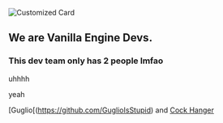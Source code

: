 ![Customized Card](https://github-readme-stats.vercel.app/api/pin?username=VanillaEngineDevs&repo=Vanilla-Engine&title_color=fff&icon_color=f9f9f9&text_color=9f9f9f&bg_color=151515)

## We are Vanilla Engine Devs.
### This dev team only has 2 people lmfao
uhhhh

yeah

[Guglio[(https://github.com/GuglioIsStupid) and [Cock Hanger](https://github.com/clothing-hanger)
